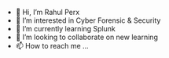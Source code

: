 - 👋 Hi, I’m Rahul Perx
- 👀 I’m interested in Cyber Forensic & Security
- 🌱 I’m currently learning Splunk
- 💞️ I’m looking to collaborate on new learning
- 📫 How to reach me ...

<!---
rahulperx20/rahulperx20 is a ✨ special ✨ repository because its `README.md` (this file) appears on your GitHub profile.
You can click the Preview link to take a look at your changes.
--->
